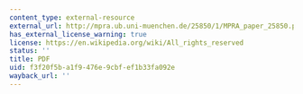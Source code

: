```yaml
---
content_type: external-resource
external_url: http://mpra.ub.uni-muenchen.de/25850/1/MPRA_paper_25850.pdf
has_external_license_warning: true
license: https://en.wikipedia.org/wiki/All_rights_reserved
status: ''
title: PDF
uid: f3f20f5b-a1f9-476e-9cbf-ef1b33fa092e
wayback_url: ''
---
```

